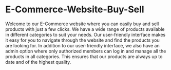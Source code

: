 # E-Commerce-Website-Buy-Sell
Welcome to our E-Commerce website where you can easily buy and sell products with just a few clicks.
We have a wide range of products available in different categories to suit your needs. Our user-friendly interface makes it easy for you to navigate through the website and find the products you are looking for.
In addition to our user-friendly interface, we also have an admin option where only authorized members can log in and manage all the products in all categories. This ensures that our products are always up to date and of the highest quality. 

